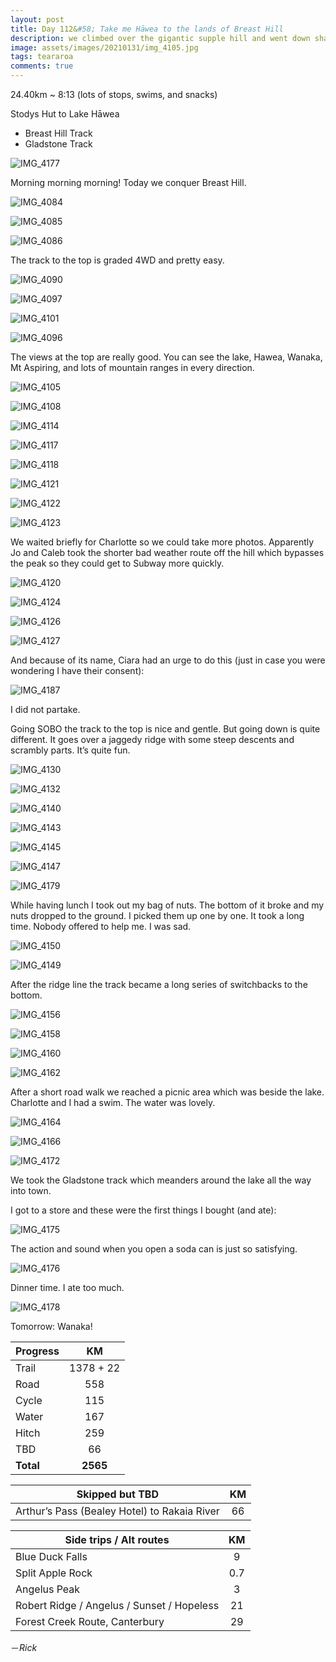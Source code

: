 ```yaml
---
layout: post
title: Day 112&#58; Take me Hāwea to the lands of Breast Hill
description: we climbed over the gigantic supple hill and went down sharply in its jagged end with some nice views. A highlight definitely. Reached Lake Hāwea. 
image: assets/images/20210131/img_4105.jpg
tags: teararoa
comments: true
---
```


24.40km ~ 8:13 (lots of stops, swims, and snacks)

Stodys Hut to Lake Hāwea

- Breast Hill Track
- Gladstone Track

![IMG_4177](/assets/images/20210131/img_4177.jpg)

Morning morning morning! Today we conquer Breast Hill.

![IMG_4084](/assets/images/20210131/img_4084.jpg)

![IMG_4085](/assets/images/20210131/img_4085.jpg)

![IMG_4086](/assets/images/20210131/img_4086.jpg)

The track to the top is graded 4WD and pretty easy.

![IMG_4090](/assets/images/20210131/img_4090.jpg)

![IMG_4097](/assets/images/20210131/img_4097.jpg)

![IMG_4101](/assets/images/20210131/img_4101.jpg)

![IMG_4096](/assets/images/20210131/img_4096.jpg)

The views at the top are really good. You can see the lake, Hawea, Wanaka, Mt Aspiring, and lots of mountain ranges in every direction. 

![IMG_4105](/assets/images/20210131/img_4105.jpg)

![IMG_4108](/assets/images/20210131/img_4108.jpg)

![IMG_4114](/assets/images/20210131/img_4114.jpg)

![IMG_4117](/assets/images/20210131/img_4117.jpg)

![IMG_4118](/assets/images/20210131/img_4118.jpg)

![IMG_4121](/assets/images/20210131/img_4121.jpg)

![IMG_4122](/assets/images/20210131/img_4122.jpg)

![IMG_4123](/assets/images/20210131/img_4123.jpg)

We waited briefly for Charlotte so we could take more photos. Apparently Jo and Caleb took the shorter bad weather route off the hill which bypasses the peak so they could get to Subway more quickly.

![IMG_4120](/assets/images/20210131/img_4120.jpg)

![IMG_4124](/assets/images/20210131/img_4124.jpg)

![IMG_4126](/assets/images/20210131/img_4126.jpg)

![IMG_4127](/assets/images/20210131/img_4127.jpg)

And because of its name, Ciara had an urge to do this (just in case you were wondering I have their consent):

![IMG_4187](/assets/images/20210131/img_4187.jpg)

I did not partake. 

Going SOBO the track to the top is nice and gentle. But going down is quite different. It goes over a jaggedy ridge with some steep descents and scrambly parts. It’s quite fun. 

![IMG_4130](/assets/images/20210131/img_4130.jpg)

![IMG_4132](/assets/images/20210131/img_4132.jpg)

![IMG_4140](/assets/images/20210131/img_4140.jpg)

![IMG_4143](/assets/images/20210131/img_4143.jpg)

![IMG_4145](/assets/images/20210131/img_4145.jpg)

![IMG_4147](/assets/images/20210131/img_4147.jpg)

![IMG_4179](/assets/images/20210131/img_4179.jpg)

While having lunch I took out my bag of nuts. The bottom of it broke and my nuts dropped to the ground. I picked them up one by one. It took a long time. Nobody offered to help me. I was sad. 

![IMG_4150](/assets/images/20210131/img_4150.jpg)

![IMG_4149](/assets/images/20210131/img_4149.jpg)

After the ridge line the track became a long series of switchbacks to the bottom. 

![IMG_4156](/assets/images/20210131/img_4156.jpg)

![IMG_4158](/assets/images/20210131/img_4158.jpg)

![IMG_4160](/assets/images/20210131/img_4160.jpg)

![IMG_4162](/assets/images/20210131/img_4162.jpg)

After a short road walk we reached a picnic area which was beside the lake. Charlotte and I had a swim. The water was lovely. 

![IMG_4164](/assets/images/20210131/img_4164.jpg)

![IMG_4166](/assets/images/20210131/img_4166.jpg)

![IMG_4172](/assets/images/20210131/img_4172.jpg)

We took the Gladstone track which meanders around the lake all the way into town. 

I got to a store and these were the first things I bought (and ate):

![IMG_4175](/assets/images/20210131/img_4175.jpg)

The action and sound when you open a soda can is just so satisfying. 

![IMG_4176](/assets/images/20210131/img_4176.jpg)

Dinner time. I ate too much. 

![IMG_4178](/assets/images/20210131/img_4178.jpg)

Tomorrow: Wanaka!

| Progress | KM |
| ---- |:----:|
| Trail | 1378 + 22 |
| Road | 558 |
| Cycle | 115 |
| Water | 167 |
| Hitch | 259 |
| TBD | 66 |
| **Total** | **2565** |

| Skipped but TBD | KM |
| ---- |:----:|
| Arthur’s Pass (Bealey Hotel) to Rakaia River | 66 |

| Side trips / Alt routes | KM |
| ---- |:----:|
| Blue Duck Falls | 9 |
| Split Apple Rock | 0.7 |
| Angelus Peak | 3 |
| Robert Ridge / Angelus / Sunset / Hopeless | 21 |
| Forest Creek Route, Canterbury | 29 |

－_Rick_
